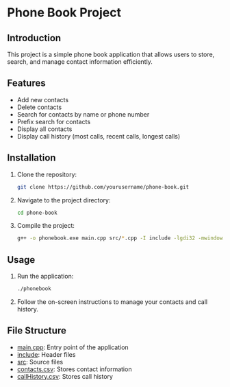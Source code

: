 # Phone Book Project

## Introduction
This project is a simple phone book application that allows users to store, search, and manage contact information efficiently.

## Features
- Add new contacts
- Delete contacts
- Search for contacts by name or phone number
- Prefix search for contacts
- Display all contacts
- Display call history (most calls, recent calls, longest calls)

## Installation
1. Clone the repository:
    ```sh
    git clone https://github.com/yourusername/phone-book.git
    ```
2. Navigate to the project directory:
    ```sh
    cd phone-book
    ```
3. Compile the project:
    ```sh
    g++ -o phonebook.exe main.cpp src/*.cpp -I include -lgdi32 -mwindows -static-libgcc -static-libstdc++
    ```

## Usage
1. Run the application:
    ```sh
    ./phonebook
    ```
2. Follow the on-screen instructions to manage your contacts and call history.

## File Structure
- [main.cpp](/main.cpp): Entry point of the application
- [include](/include/): Header files
- [src](/src/): Source files
- [contacts.csv](/contacts.csv): Stores contact information
- [callHistory.csv](/callHistory.csv): Stores call history
